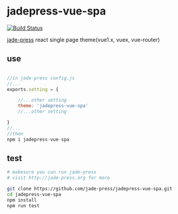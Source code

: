 # jadepress-vue-spa

[![Build Status](https://travis-ci.org/jade-press/jadepress-vue-spa.svg?branch=master)](https://travis-ci.org/jade-press/jadepress-vue-spa)

[jade-press](http://jade-press.org) react single page theme(vue1.x, vuex, vue-router)

## use
```javascript

//in jade-press config.js
//...
exports.setting = {

    //...other setting
    theme: 'jadepress-vue-spa'
    //...other setting

}
//...
//then
npm i jadepress-vue-spa
```

## test
```bash
# makesure you can run jade-press
# visit http://jade-press.org for more

git clone https://github.com/jade-press/jadepress-vue-spa.git
cd jadepress-vue-spa
npm install
npm run test

```

